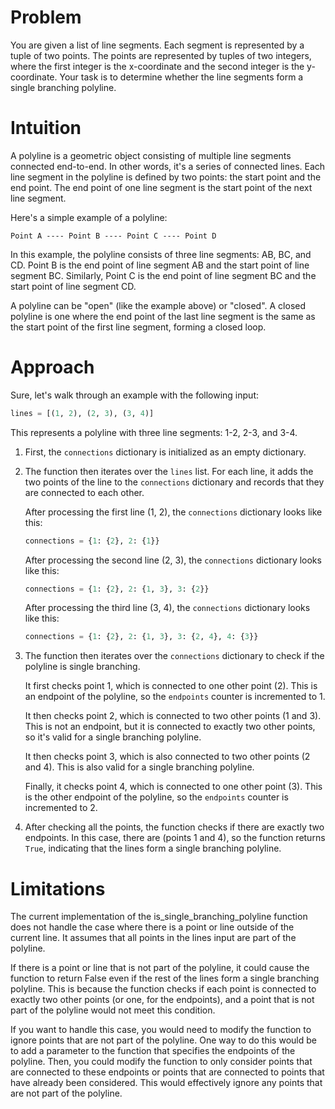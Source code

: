 # Problem

You are given a list of line segments. Each segment is represented by a tuple of two points. The points are represented by tuples of two integers, where the first integer is the x-coordinate and the second integer is the y-coordinate. Your task is to determine whether the line segments form a single branching polyline.

# Intuition

A polyline is a geometric object consisting of multiple line segments connected end-to-end. In other words, it's a series of connected lines. Each line segment in the polyline is defined by two points: the start point and the end point. The end point of one line segment is the start point of the next line segment.

Here's a simple example of a polyline:

```
Point A ---- Point B ---- Point C ---- Point D
```

In this example, the polyline consists of three line segments: AB, BC, and CD. Point B is the end point of line segment AB and the start point of line segment BC. Similarly, Point C is the end point of line segment BC and the start point of line segment CD.

A polyline can be "open" (like the example above) or "closed". A closed polyline is one where the end point of the last line segment is the same as the start point of the first line segment, forming a closed loop.

# Approach

Sure, let's walk through an example with the following input:

```python
lines = [(1, 2), (2, 3), (3, 4)]
```

This represents a polyline with three line segments: 1-2, 2-3, and 3-4.

1. First, the `connections` dictionary is initialized as an empty dictionary.

2. The function then iterates over the `lines` list. For each line, it adds the two points of the line to the `connections` dictionary and records that they are connected to each other.

   After processing the first line (1, 2), the `connections` dictionary looks like this:

   ```python
   connections = {1: {2}, 2: {1}}
   ```

   After processing the second line (2, 3), the `connections` dictionary looks like this:

   ```python
   connections = {1: {2}, 2: {1, 3}, 3: {2}}
   ```

   After processing the third line (3, 4), the `connections` dictionary looks like this:

   ```python
   connections = {1: {2}, 2: {1, 3}, 3: {2, 4}, 4: {3}}
   ```

3. The function then iterates over the `connections` dictionary to check if the polyline is single branching.

   It first checks point 1, which is connected to one other point (2). This is an endpoint of the polyline, so the `endpoints` counter is incremented to 1.

   It then checks point 2, which is connected to two other points (1 and 3). This is not an endpoint, but it is connected to exactly two other points, so it's valid for a single branching polyline.

   It then checks point 3, which is also connected to two other points (2 and 4). This is also valid for a single branching polyline.

   Finally, it checks point 4, which is connected to one other point (3). This is the other endpoint of the polyline, so the `endpoints` counter is incremented to 2.

4. After checking all the points, the function checks if there are exactly two endpoints. In this case, there are (points 1 and 4), so the function returns `True`, indicating that the lines form a single branching polyline.

# Limitations

The current implementation of the is_single_branching_polyline function does not handle the case where there is a point or line outside of the current line. It assumes that all points in the lines input are part of the polyline.

If there is a point or line that is not part of the polyline, it could cause the function to return False even if the rest of the lines form a single branching polyline. This is because the function checks if each point is connected to exactly two other points (or one, for the endpoints), and a point that is not part of the polyline would not meet this condition.

If you want to handle this case, you would need to modify the function to ignore points that are not part of the polyline. One way to do this would be to add a parameter to the function that specifies the endpoints of the polyline. Then, you could modify the function to only consider points that are connected to these endpoints or points that are connected to points that have already been considered. This would effectively ignore any points that are not part of the polyline.
